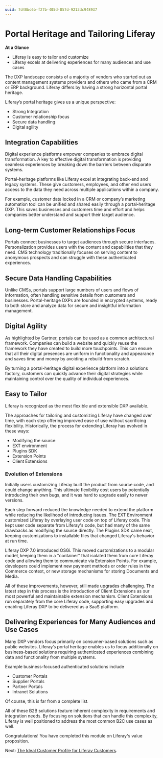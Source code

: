 ```yaml
---
uuid: 7d48bc6b-f27b-405d-857d-9213dc948937
---
```


# Portal Heritage and Tailoring Liferay

**At a Glance**

* Liferay is easy to tailor and customize
* Liferay excels at delivering experiences for many audiences and use cases

The DXP landscape consists of a majority of vendors who started out as content management systems providers and others who came from a CRM or ERP background. Liferay differs by having a strong horizontal portal heritage.

Liferay’s portal heritage gives us a unique perspective: 

* Strong Integration
* Customer relationship focus
* Secure data handling
* Digital agility

## Integration Capabilities

Digital experience platforms empower companies to embrace digital transformation. A key to effective digital transformation is providing seamless experiences by breaking down the barriers between disparate systems.

Portal-heritage platforms like Liferay excel at integrating back-end and legacy systems. These give customers, employees, and other end users access to the data they need across multiple applications within a company.

For example, customer data locked in a CRM or company’s marketing automation tool can be unified and shared easily through a portal-heritage DXP. This saves businesses and customers time and effort and helps companies better understand and support their target audience.

## Long-term Customer Relationships Focus

Portals connect businesses to target audiences through secure interfaces. Personalization provides users with the content and capabilities that they need. CMS technology traditionally focuses on serving content to anonymous prospects and can struggle with these authenticated experiences.

## Secure Data Handling Capabilities

Unlike CMSs, portals support large numbers of users and flows of information, often handling sensitive details from customers and businesses. Portal-heritage DXPs are founded in encrypted systems, ready to both store and analyze data for secure and insightful information management.

## Digital Agility

As highlighted by Gartner, portals can be used as a common architectural framework. Companies can build a website and quickly reuse the framework they have created to build more touchpoints. This can ensure that all their digital presences are uniform in functionality and appearance and saves time and money by avoiding a rebuild from scratch. 

By turning a portal-heritage digital experience platform into a solutions factory, customers can quickly advance their digital strategies while maintaining control over the quality of individual experiences.

## Easy to Tailor

Liferay is recognized as the most flexible and extensible DXP available.

The approaches for tailoring and customizing Liferay have changed over time, with each step offering improved ease of use without sacrificing flexibility. Historically, the process for extending Liferay has evolved in these ways:

* Modifying the source
* EXT environment
* Plugins SDK
* Extension Points
* Client Extensions

### Evolution of Extensions

Initially users customizing Liferay built the product from source code, and could change anything. This ultimate flexibility cost users by potentially introducing their own bugs, and it was hard to upgrade easily to newer versions.

Each step forward reduced the knowledge needed to extend the platform while reducing the likelihood of introducing issues. The EXT Environment customized Liferay by overlaying user code on top of Liferay code. This kept user code separate from Liferay's code, but had many of the same drawbacks as modifying the source directly. The Plugins SDK came next, keeping customizations to installable files that changed Liferay's behavior at run time.

Liferay DXP 7.0 introduced OSGi. This moved customizations to a modular model, keeping them in a "container" that isolated them from core Liferay code and allowing them to communicate via Extension Points. For example, developers could implement new payment methods or order rules in the Commerce context, or new storage mechanisms for storing Documents and Media.

All of these improvements, however, still made upgrades challenging. The latest step in this process is the introduction of Client Extensions as our most powerful and maintainable extension mechanism. Client Extensions run separately from the core Liferay code, supporting easy upgrades and enabling Liferay DXP to be delivered as a SaaS platform.

## Delivering Experiences for Many Audiences and Use Cases

Many DXP vendors focus primarily on consumer-based solutions such as public websites. Liferay’s portal heritage enables us to focus additionally on business-based solutions requiring authenticated experiences combining data and functionality from multiple systems.

Example business-focused authenticated solutions include

* Customer Portals
* Supplier Portals
* Partner Portals
* Intranet Solutions

Of course, this is far from a complete list.

All of these B2B solutions feature inherent complexity in requirements and integration needs. By focusing on solutions that can handle this complexity, Liferay is well positioned to address the most common B2C use cases as well.

Congratulations! You have completed this module on Liferay's value proposition. 

Next: [The Ideal Customer Profile for Liferay Customers]().
